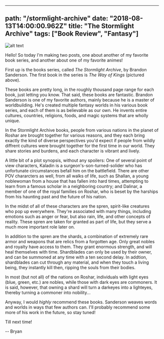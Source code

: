 ---
path: "/stormlight-archive"
date: "2018-08-13T14:00:00.962Z"
title: "The Stormlight Archive"
tags: ["Book Review", "Fantasy"]
------

![alt text](https://s3.amazonaws.com/a-nerds-word/TheWayOfKings.png "The Way of Kings")

Hello! So today I'm making two posts, one about another of my favorite book series, and another about one of my favorite animes!

First up is the books series, called *The Stormlight Archive*, by Brandon Sanderson. The first book in the series is *The Way of Kings* (pictured above).

These books are pretty long, in the roughly thousand page range for each book, just letting you know. That said, these books are fantastic. Brandon Sanderson is one of my favorite authors, mainly because he is a master of worldbuilding. He's created multiple fantasy worlds in his various book series, and each of them is as believable as our own. He invents entire cultures, countries, religions, foods, and magic systems that are wholly unique. 

In the Stormlight Archive books, people from various nations in the planet of Roshar are brought together for various reasons, and they each bring exactly the kind of diverse perspectives you'd expect if people from wildly diffrent cultures were brought together for the first time in our world. They share stories and burdens, and each character is vibrant and lively. 

A little bit of a plot synopsis, without any spoilers: One of several point of view characters, Kaladin is a surgeon's-son-turned-solider who has unfortunate circumstances befall him on the battlefield. There are other POV chararcters as well, from all walks of life, such as Shallan, a young noblewoman from a house that has fallen into hard times, attempting to learn from a famous scholar in a neighboring country; and Dalinar, a member of one of the royal families on Roshar, who is beset by the harships from his haunting past and the future of his nation.

In the midst of all of these characters are the spren, spirit-like creatures who pop up everywhere. They're associated with many things, including emotions such as anger or fear, but also rain, life, and other concepts of reality. These spren are taken for granted as part of life, but they serve a much more important role later on.

In addition to the spren are the shards, a combination of extremely rare armor and weapons that are relics from a forgotten age. Only great nobles and royalty have access to them. They grant enormous strength, and will heal themselves with time. Shardblades can only be used by their owner, and can be summoned at any time with a ten second delay. In addtion, shardblades can cut through any material, and when they touch a living being, they instantly kill then, ripping the souls from their bodies. 

In most (but not all) of the nations on Roshar, individuals with light eyes (blue, green, etc.) are nobles, while those with dark eyes are commoners. It is said, however, that owning a shard will turn a darkeyes into a lighteyes, thereby turning a commoner into nobility...

Anyway, I would *highly* recommend these books. Sanderson weaves words and worlds in ways that few authors can. I'll probably recommend some more of his work in the future, so stay tuned!

Till next time!

-- Bryan